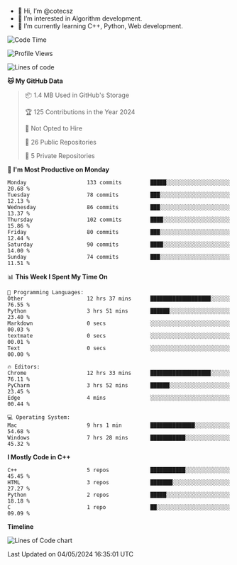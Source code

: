 - 👋 Hi, I’m @cotecsz
- 👀 I’m interested in Algorithm development.
- 🌱 I’m currently learning C++, Python, Web development.

<!---
cotecsz/cotecsz is a ✨ special ✨ repository because its `README.md` (this file) appears on your GitHub profile.
You can click the Preview link to take a look at your changes.
--->

<!--START_SECTION:waka-->
![Code Time](http://img.shields.io/badge/Code%20Time-939%20hrs%2013%20mins-blue)

![Profile Views](http://img.shields.io/badge/Profile%20Views-0-blue)

![Lines of code](https://img.shields.io/badge/From%20Hello%20World%20I%27ve%20Written-1.2%20million%20lines%20of%20code-blue)

**🐱 My GitHub Data** 

> 📦 1.4 MB Used in GitHub's Storage 
 > 
> 🏆 125 Contributions in the Year 2024
 > 
> 🚫 Not Opted to Hire
 > 
> 📜 26 Public Repositories 
 > 
> 🔑 5 Private Repositories 
 > 
📅 **I'm Most Productive on Monday** 

```text
Monday                   133 commits         █████░░░░░░░░░░░░░░░░░░░░   20.68 % 
Tuesday                  78 commits          ███░░░░░░░░░░░░░░░░░░░░░░   12.13 % 
Wednesday                86 commits          ███░░░░░░░░░░░░░░░░░░░░░░   13.37 % 
Thursday                 102 commits         ████░░░░░░░░░░░░░░░░░░░░░   15.86 % 
Friday                   80 commits          ███░░░░░░░░░░░░░░░░░░░░░░   12.44 % 
Saturday                 90 commits          ████░░░░░░░░░░░░░░░░░░░░░   14.00 % 
Sunday                   74 commits          ███░░░░░░░░░░░░░░░░░░░░░░   11.51 % 
```


📊 **This Week I Spent My Time On** 

```text
💬 Programming Languages: 
Other                    12 hrs 37 mins      ███████████████████░░░░░░   76.55 % 
Python                   3 hrs 51 mins       ██████░░░░░░░░░░░░░░░░░░░   23.40 % 
Markdown                 0 secs              ░░░░░░░░░░░░░░░░░░░░░░░░░   00.03 % 
textmate                 0 secs              ░░░░░░░░░░░░░░░░░░░░░░░░░   00.01 % 
Text                     0 secs              ░░░░░░░░░░░░░░░░░░░░░░░░░   00.00 % 

🔥 Editors: 
Chrome                   12 hrs 33 mins      ███████████████████░░░░░░   76.11 % 
PyCharm                  3 hrs 52 mins       ██████░░░░░░░░░░░░░░░░░░░   23.45 % 
Edge                     4 mins              ░░░░░░░░░░░░░░░░░░░░░░░░░   00.44 % 

💻 Operating System: 
Mac                      9 hrs 1 min         ██████████████░░░░░░░░░░░   54.68 % 
Windows                  7 hrs 28 mins       ███████████░░░░░░░░░░░░░░   45.32 % 
```

**I Mostly Code in C++** 

```text
C++                      5 repos             ███████████░░░░░░░░░░░░░░   45.45 % 
HTML                     3 repos             ███████░░░░░░░░░░░░░░░░░░   27.27 % 
Python                   2 repos             █████░░░░░░░░░░░░░░░░░░░░   18.18 % 
C                        1 repo              ██░░░░░░░░░░░░░░░░░░░░░░░   09.09 % 
```



**Timeline**

![Lines of Code chart](https://raw.githubusercontent.com/cotecsz/cotecsz/master/assets/bar_graph.png)


 Last Updated on 04/05/2024 16:35:01 UTC
<!--END_SECTION:waka-->
